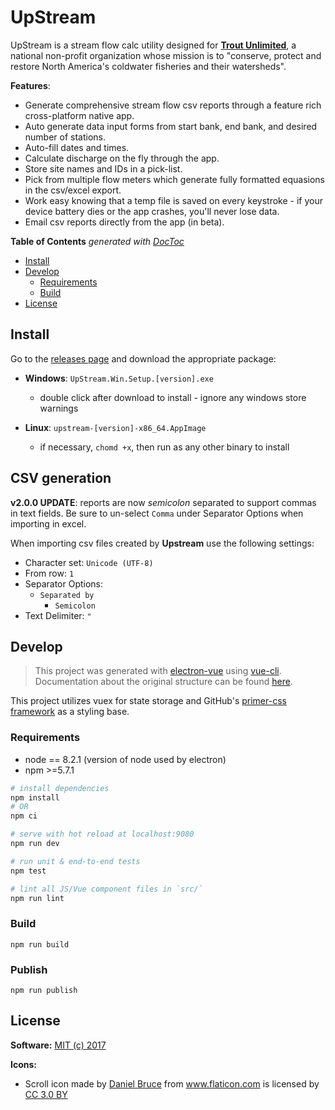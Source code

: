 # UpStream

UpStream is a stream flow calc utility designed for <a href="http://www.tu.org/"><b>Trout Unlimited</b></a>, a national non-profit organization whose mission is to "conserve, protect and restore North America's coldwater fisheries and their watersheds".

**Features**:
- Generate comprehensive stream flow csv reports through a feature rich cross-platform native app.
- Auto generate data input forms from start bank, end bank, and desired number of stations.
- Auto-fill dates and times.
- Calculate discharge on the fly through the app.
- Store site names and IDs in a pick-list.
- Pick from multiple flow meters which generate fully formatted equasions in the csv/excel export.
- Work easy knowing that a temp file is saved on every keystroke - if your device battery dies or the app crashes, you'll never lose data.
- Email csv reports directly from the app (in beta).

<!-- START doctoc generated TOC please keep comment here to allow auto update -->
<!-- DON'T EDIT THIS SECTION, INSTEAD RE-RUN doctoc TO UPDATE -->
**Table of Contents**  *generated with [DocToc](https://github.com/thlorenz/doctoc)*

- [Install](#install)
- [Develop](#develop)
  - [Requirements](#requirements)
  - [Build](#build)
- [License](#license)

<!-- END doctoc generated TOC please keep comment here to allow auto update -->


## Install

Go to the [releases page](https://github.com/mijdavis2/upstream/releases)
and download the appropriate package:
    
- **Windows**: `UpStream.Win.Setup.[version].exe`
  - double click after download to install - ignore any windows store warnings

- **Linux**: `upstream-[version]-x86_64.AppImage` 
  - if necessary, `chomd +x`, then run as any other binary to install

## CSV generation

**v2.0.0 UPDATE**: reports are now _semicolon_ separated to support commas in text fields. 
Be sure to un-select `Comma` under Separator Options when importing in excel.

When importing csv files created by **Upstream** use the following settings:

- Character set: `Unicode (UTF-8)`
- From row: `1`
- Separator Options:
    - `Separated by`
        - `Semicolon`
- Text Delimiter: `"`

## Develop

> This project was generated with [electron-vue](https://github.com/SimulatedGREG/electron-vue) using [vue-cli](https://github.com/vuejs/vue-cli). Documentation about the original structure can be found [here](https://simulatedgreg.gitbooks.io/electron-vue/content/index.html).

This project utilizes vuex for state storage and GitHub's [primer-css framework](primercss.io) as a styling base.


### Requirements

- node == 8.2.1 (version of node used by electron)
- npm >=5.7.1

``` bash
# install dependencies
npm install 
# OR
npm ci

# serve with hot reload at localhost:9080
npm run dev

# run unit & end-to-end tests
npm test

# lint all JS/Vue component files in `src/`
npm run lint

```

### Build

```
npm run build
```

### Publish
```
npm run publish
```

## License

**Software:** [MIT (c) 2017](LICENSE)


**Icons:**

- <p class="source">Scroll icon made by <a href="http://www.flaticon.com/authors/daniel-bruce" title="Daniel Bruce">Daniel Bruce</a> from <a href="http://www.flaticon.com" title="Flaticon">www.flaticon.com</a> is licensed by <a href="http://creativecommons.org/licenses/by/3.0/" title="Creative Commons BY 3.0" target="_blank">CC 3.0 BY</a></p>
